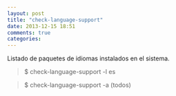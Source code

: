 ```yaml
---
layout: post
title: "check-language-support"
date: 2013-12-15 18:51
comments: true
categories: 
---
```

Listado de paquetes de idiomas instalados en el sistema.

>$ check-language-support -l es

>$ check-language-support -a (todos)

